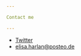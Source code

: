 ```yaml
---

Contact me

---
```


* [Twitter](https://twitter.com/harlan_elisa)
* [elisa.harlan@posteo.de](mailto:elisa.harlan@posteo.com)
